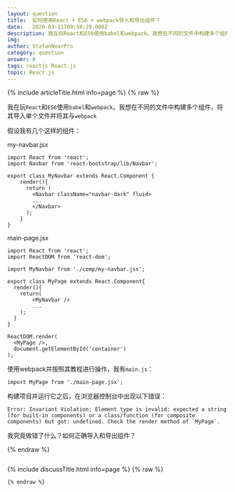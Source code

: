 ```yaml
---
layout: question
title:  如何使用React + ES6 + webpack导入和导出组件？
date:   2020-03-11T09:50:29.000Z
description: 我在玩React和ES6使用babel和webpack。我想在不同的文件中构建多个组件，将其导入单个文件并将其与webpack假设我有几个这样的组件：...
img: 
author: StafanNearPro
category: question
answer: 0
tags: reactjs React.js
topic: React.js
---
```

<div class="article-root">
  <div class="article">
    {% include articleTitle.html info=page %}
    {% raw %}
    <div class="article-content"><p><font style="vertical-align: inherit;"><font style="vertical-align: inherit;">我在玩</font></font><code>React</code><font style="vertical-align: inherit;"><font style="vertical-align: inherit;">和</font></font><code>ES6</code><font style="vertical-align: inherit;"><font style="vertical-align: inherit;">使用</font></font><code>babel</code><font style="vertical-align: inherit;"><font style="vertical-align: inherit;">和</font></font><code>webpack</code><font style="vertical-align: inherit;"><font style="vertical-align: inherit;">。</font><font style="vertical-align: inherit;">我想在不同的文件中构建多个组件，将其导入单个文件并将其与</font></font><code>webpack</code></p>

<p><font style="vertical-align: inherit;"><font style="vertical-align: inherit;">假设我有几个这样的组件：</font></font></p>

<p><font style="vertical-align: inherit;"><font style="vertical-align: inherit;">my-navbar.jsx</font></font></p>

<pre><code>import React from 'react';<font></font>
import Navbar from 'react-bootstrap/lib/Navbar';<font></font>
<font></font>
export class MyNavbar extends React.Component {<font></font>
    render(){<font></font>
      return (<font></font>
        &lt;Navbar className="navbar-dark" fluid&gt;<font></font>
        ...<font></font>
        &lt;/Navbar&gt;<font></font>
      );<font></font>
    }<font></font>
}<font></font>
</code></pre>

<p><font style="vertical-align: inherit;"><font style="vertical-align: inherit;">main-page.jsx</font></font></p>

<pre><code>import React from 'react';<font></font>
import ReactDOM from 'react-dom';<font></font>
<font></font>
import MyNavbar from './comp/my-navbar.jsx';<font></font>
<font></font>
export class MyPage extends React.Component{<font></font>
  render(){<font></font>
    return(<font></font>
        &lt;MyNavbar /&gt;<font></font>
        ...<font></font>
    );<font></font>
  }<font></font>
}<font></font>
<font></font>
ReactDOM.render(<font></font>
  &lt;MyPage /&gt;,<font></font>
  document.getElementById('container')<font></font>
);<font></font>
</code></pre>

<p><font style="vertical-align: inherit;"><font style="vertical-align: inherit;">使用webpack并按照其教程进行操作，我有</font></font><code>main.js</code><font style="vertical-align: inherit;"><font style="vertical-align: inherit;">：</font></font></p>

<pre><code>import MyPage from './main-page.jsx';
</code></pre>

<p><font style="vertical-align: inherit;"><font style="vertical-align: inherit;">构建项目并运行它之后，在浏览器控制台中出现以下错误：</font></font></p>

<pre><code>Error: Invariant Violation: Element type is invalid: expected a string (for built-in components) or a class/function (for composite components) but got: undefined. Check the render method of `MyPage`.
</code></pre>

<p><font style="vertical-align: inherit;"><font style="vertical-align: inherit;">我究竟做错了什么？</font><font style="vertical-align: inherit;">如何正确导入和导出组件？</font></font></p></div>
    {% endraw %}
  </div>
  <p style="height: 0;width:0;overflow: hidden;"> 第780篇《如何使用React + ES6 + webpack导入和导出组件？》来自Winter(https://github.com/aiyld/aiyld.github.io)的站点</p>
  <div class="discuss-wrapper">
    {% include discussTitle.html info=page %}
    {% raw %}
    
    {% endraw %}
  </div>
<div>
